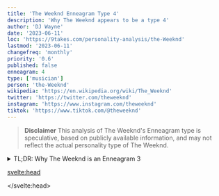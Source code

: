 ```yaml
---
title: 'The Weeknd Enneagram Type 4'
description: 'Why The Weeknd appears to be a type 4'
author: 'DJ Wayne'
date: '2023-06-11'
loc: 'https://9takes.com/personality-analysis/the-Weeknd'
lastmod: '2023-06-11'
changefreq: 'monthly'
priority: '0.6'
published: false
enneagram: 4
type: ['musician']
person: 'the-Weeknd'
wikipedia: 'https://en.wikipedia.org/wiki/The_Weeknd'
twitter: 'https://twitter.com/theweeknd'
instagram: 'https://www.instagram.com/theweeknd'
tiktok: 'https://www.tiktok.com/@theweeknd'
---
```


<!-- <script>
	import  PopCard  from "$lib/components/atoms/PopCard.svelte";
</script>
<div
	style="display: flex;
    justify-content: center;
    margin: 1rem 0;
	"
>
	<PopCard
		image={`/types/7s/${'The- Weeknd'}.webp`}
		showIcon={false}
		enneagramType=""
		displayText="The Weeknd"
		subtext=""
	/>
</div> -->

> **Disclaimer** This analysis of The Weeknd's Enneagram type is speculative, based on publicly available information, and may not reflect the actual personality type of The Weeknd.

<details>
<summary class="accordion">TL;DR: Why The Weeknd is an Enneagram 3</summary>
<div class="panel">
<ul>
<li></li>
<li></li>
<li></li>
<li></li>
</ul>
  </div>
</details>

<p class="firstLetter"></p>

<svelte:head>

</svelte:head>
